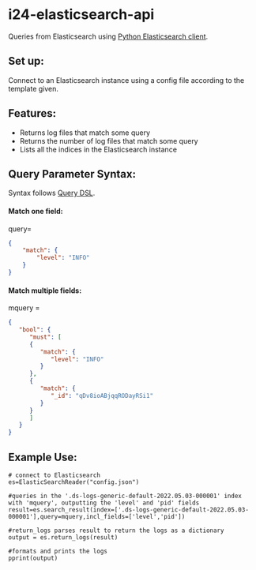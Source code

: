 # i24-elasticsearch-api

Queries from Elasticsearch using [Python Elasticsearch client](https://elasticsearch-py.readthedocs.io/en/v8.3.2/).

## Set up:
Connect to an Elasticsearch instance using a config file according to the template given.

## Features:
- Returns log files that match some query
- Returns the number of log files that match some query
- Lists all the indices in the Elasticsearch instance

## Query Parameter Syntax:
Syntax follows [Query DSL](https://www.elastic.co/guide/en/elasticsearch/reference/8.3/query-dsl.html).

#### Match one field:
query=
```json
{
    "match": {
        "level": "INFO"
    }
}
```


#### Match multiple fields:
mquery = 
```json
{
   "bool": {
      "must": [
      {
         "match": {
            "level": "INFO"
         }
      },
      {
         "match": {
            "_id": "qDv8ioABjqqRODayRSi1"
         }
      }
      ]
   }
}
```
## Example Use:
```
# connect to Elasticsearch
es=ElasticSearchReader("config.json")

#queries in the '.ds-logs-generic-default-2022.05.03-000001' index with 'mquery', outputting the 'level' and 'pid' fields
result=es.search_result(index=['.ds-logs-generic-default-2022.05.03-000001'],query=mquery,incl_fields=['level','pid'])

#return_logs parses result to return the logs as a dictionary
output = es.return_logs(result)

#formats and prints the logs
pprint(output)
```


